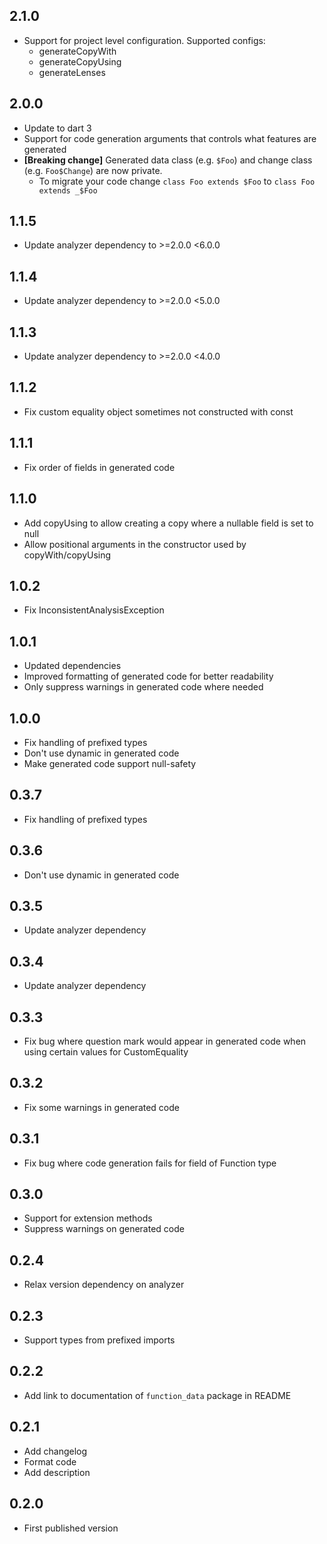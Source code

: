 ## 2.1.0

- Support for project level configuration. Supported configs:
  -  generateCopyWith
  -  generateCopyUsing
  -  generateLenses

## 2.0.0

- Update to dart 3
- Support for code generation arguments that controls what features are generated
- **[Breaking change]** Generated data class (e.g. `$Foo`) and change class (e.g. `Foo$Change`) are now private.
  - To migrate your code change `class Foo extends $Foo` to `class Foo extends _$Foo`

## 1.1.5

- Update analyzer dependency to >=2.0.0 <6.0.0

## 1.1.4

- Update analyzer dependency to >=2.0.0 <5.0.0

## 1.1.3

- Update analyzer dependency to >=2.0.0 <4.0.0

## 1.1.2

- Fix custom equality object sometimes not constructed with const

## 1.1.1

- Fix order of fields in generated code

## 1.1.0

- Add copyUsing to allow creating a copy where a nullable field is set to null
- Allow positional arguments in the constructor used by copyWith/copyUsing

## 1.0.2

- Fix InconsistentAnalysisException

## 1.0.1

- Updated dependencies
- Improved formatting of generated code for better readability
- Only suppress warnings in generated code where needed

## 1.0.0

- Fix handling of prefixed types
- Don't use dynamic in generated code
- Make generated code support null-safety

## 0.3.7

- Fix handling of prefixed types

## 0.3.6

- Don't use dynamic in generated code

## 0.3.5

- Update analyzer dependency

## 0.3.4

- Update analyzer dependency

## 0.3.3

- Fix bug where question mark would appear in generated code when using certain values
  for CustomEquality

## 0.3.2

- Fix some warnings in generated code

## 0.3.1

- Fix bug where code generation fails for field of Function type

## 0.3.0

- Support for extension methods
- Suppress warnings on generated code

## 0.2.4

- Relax version dependency on analyzer

## 0.2.3

- Support types from prefixed imports

## 0.2.2

- Add link to documentation of `function_data` package in README

## 0.2.1

- Add changelog
- Format code
- Add description

## 0.2.0

- First published version
